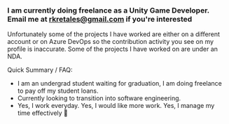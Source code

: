 ### I am currently doing freelance as a Unity Game Developer. Email me at rkretales@gmail.com if you're interested

Unfortunately some of the projects I have worked are either on a different account or on Azure DevOps so the contribution activity you see on my profile is inaccurate.
Some of the projects I have worked on are under an NDA.

Quick Summary / FAQ:

- I am an undergrad student waiting for graduation, I am doing freelance to pay off my student loans. 
- Currently looking to transition into software engineering.
- Yes, I work everyday. Yes, I would like more work. Yes, I manage my time effectively 🤣

<!--
**rkretales/rkretales** is a ✨ _special_ ✨ repository because its `README.md` (this file) appears on your GitHub profile.

Here are some ideas to get you started:

- 🔭 I’m currently working on ...
- 🌱 I’m currently learning ...
- 👯 I’m looking to collaborate on ...
- 🤔 I’m looking for help with ...
- 💬 Ask me about ...
- 📫 How to reach me: ...
- 😄 Pronouns: ...
- ⚡ Fun fact: ...
-->
